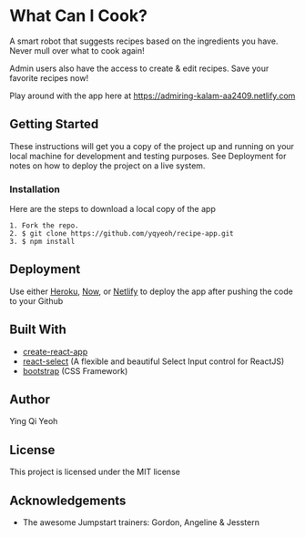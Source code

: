 # What Can I Cook?

A smart robot that suggests recipes based on the ingredients you have. Never mull over what to cook again! 

Admin users also have the access to create & edit recipes. Save your favorite recipes now!

Play around with the app here at https://admiring-kalam-aa2409.netlify.com

## Getting Started
These instructions will get you a copy of the project up and running on your local machine for development and testing purposes. See Deployment for notes on how to deploy the project on a live system.

### Installation
Here are the steps to download a local copy of the app

```
1. Fork the repo.
2. $ git clone https://github.com/yqyeoh/recipe-app.git
3. $ npm install 
```

## Deployment
Use either [Heroku](https://www.heroku.com), [Now](https://zeit.co/now), or [Netlify](https://www.netlify.com) to deploy the app after pushing the code to your Github

## Built With
- [create-react-app](https://www.npmjs.com/package/create-react-app)
- [react-select](https://react-select.com/) (A flexible and beautiful Select Input control for ReactJS)
- [bootstrap](https://getbootstrap.com/) (CSS Framework)

## Author
Ying Qi Yeoh

## License
This project is licensed under the MIT license

## Acknowledgements
- The awesome Jumpstart trainers: Gordon, Angeline & Jesstern
